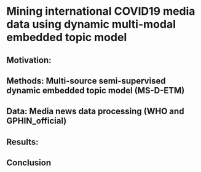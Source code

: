 # Mining international COVID19 media data using dynamic multi-modal embedded topic model

## Motivation:

## Methods: Multi-source semi-supervised dynamic embedded topic model (MS-D-ETM)

## Data: Media news data processing (WHO and GPHIN_official)

## Results: 

## Conclusion


 
